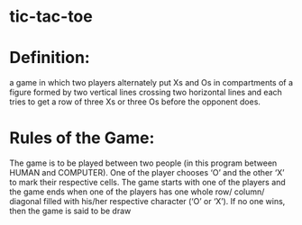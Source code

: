 # tic-tac-toe

# Definition:

a game in which two players alternately put Xs and Os in compartments of a figure formed by two vertical lines crossing two horizontal lines and each tries to get a row of three Xs or three Os before the opponent does.

# Rules of the Game:

The game is to be played between two people (in this program between HUMAN and COMPUTER).
One of the player chooses ‘O’ and the other ‘X’ to mark their respective cells.
The game starts with one of the players and the game ends when one of the players has one whole row/ column/ diagonal filled with his/her respective character (‘O’ or ‘X’).
If no one wins, then the game is said to be draw
